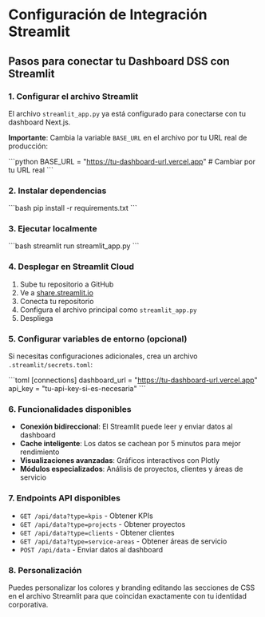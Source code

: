 # Configuración de Integración Streamlit

## Pasos para conectar tu Dashboard DSS con Streamlit

### 1. Configurar el archivo Streamlit

El archivo `streamlit_app.py` ya está configurado para conectarse con tu dashboard Next.js.

**Importante**: Cambia la variable `BASE_URL` en el archivo por tu URL real de producción:

\`\`\`python
BASE_URL = "https://tu-dashboard-url.vercel.app"  # Cambiar por tu URL real
\`\`\`

### 2. Instalar dependencias

\`\`\`bash
pip install -r requirements.txt
\`\`\`

### 3. Ejecutar localmente

\`\`\`bash
streamlit run streamlit_app.py
\`\`\`

### 4. Desplegar en Streamlit Cloud

1. Sube tu repositorio a GitHub
2. Ve a [share.streamlit.io](https://share.streamlit.io)
3. Conecta tu repositorio
4. Configura el archivo principal como `streamlit_app.py`
5. Despliega

### 5. Configurar variables de entorno (opcional)

Si necesitas configuraciones adicionales, crea un archivo `.streamlit/secrets.toml`:

\`\`\`toml
[connections]
dashboard_url = "https://tu-dashboard-url.vercel.app"
api_key = "tu-api-key-si-es-necesaria"
\`\`\`

### 6. Funcionalidades disponibles

- **Conexión bidireccional**: El Streamlit puede leer y enviar datos al dashboard
- **Cache inteligente**: Los datos se cachean por 5 minutos para mejor rendimiento
- **Visualizaciones avanzadas**: Gráficos interactivos con Plotly
- **Módulos especializados**: Análisis de proyectos, clientes y áreas de servicio

### 7. Endpoints API disponibles

- `GET /api/data?type=kpis` - Obtener KPIs
- `GET /api/data?type=projects` - Obtener proyectos
- `GET /api/data?type=clients` - Obtener clientes
- `GET /api/data?type=service-areas` - Obtener áreas de servicio
- `POST /api/data` - Enviar datos al dashboard

### 8. Personalización

Puedes personalizar los colores y branding editando las secciones de CSS en el archivo Streamlit para que coincidan exactamente con tu identidad corporativa.

